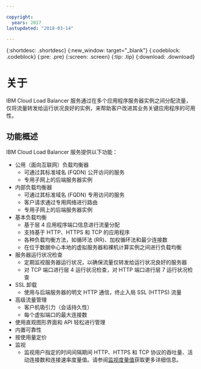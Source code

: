 ```yaml
---

copyright:
  years: 2017
lastupdated: "2018-03-14"

---
```


{:shortdesc: .shortdesc}
{:new_window: target="_blank"}
{:codeblock: .codeblock}
{:pre: .pre}
{:screen: .screen}
{:tip: .tip}
{:download: .download}

# 关于

IBM Cloud Load Balancer 服务通过在多个应用程序服务器实例之间分配流量，仅将流量转发给运行状况良好的实例，来帮助客户改进其业务关键应用程序的可用性。

## 功能概述
IBM Cloud Load Balancer 服务提供以下功能：

* 公用（面向互联网）负载均衡器
	* 可通过其标准域名 (FQDN) 公开访问的服务
	* 专用子网上的后端服务器实例
* 内部负载均衡器
	* 可通过其标准域名 (FQDN) 专用访问的服务
	* 客户请求通过专用网络进行路由
	* 专用子网上的后端服务器实例
* 基本负载均衡
	* 基于层 4 应用程序端口信息进行流量分配
	* 支持基于 HTTP、HTTPS 和 TCP 的应用程序 
	* 各种负载均衡方法，如循环法 (RR)、加权循环法和最少连接数
	* 在位于数据中心本地的虚拟服务器和裸机计算实例之间进行负载均衡
* 服务器运行状况检查
	* 定期监视服务器运行状况，以确保流量仅转发给运行状况良好的服务器 
	* 对 TCP 端口进行层 4 运行状况检查，对 HTTP 端口进行层 7 运行状况检查 
* SSL 卸载
	* 使用与后端服务器的明文 HTTP 通信，终止入局 SSL (HTTPS) 流量
* 高级流量管理
	* 客户机吸引力（会话持久性）
	* 每个虚拟端口的最大连接数
* 使用直观图形界面和 API 轻松进行管理
* 内置可靠性 
* 按使用量定价 
* 监视
    * 监视用户指定的时间间隔期间 HTTP、HTTPS 和 TCP 协议的吞吐量、活动连接数和连接速率度量值。请参阅[监视度量值](monitoring-metrics.html)获取更多详细信息。

